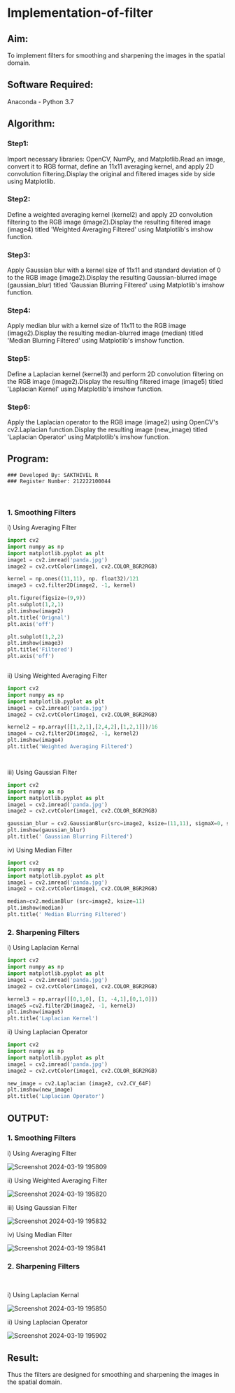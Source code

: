 # Implementation-of-filter
## Aim:
To implement filters for smoothing and sharpening the images in the spatial domain.

## Software Required:
Anaconda - Python 3.7

## Algorithm:

### Step1:
Import necessary libraries: OpenCV, NumPy, and Matplotlib.Read an image, convert it to RGB format, define an 11x11 averaging kernel, and apply 2D convolution filtering.Display the original and filtered images side by side using Matplotlib.

### Step2:
Define a weighted averaging kernel (kernel2) and apply 2D convolution filtering to the RGB image (image2).Display the resulting filtered image (image4) titled 'Weighted Averaging Filtered' using Matplotlib's imshow function.

### Step3:
Apply Gaussian blur with a kernel size of 11x11 and standard deviation of 0 to the RGB image (image2).Display the resulting Gaussian-blurred image (gaussian_blur) titled 'Gaussian Blurring Filtered' using Matplotlib's imshow function.

### Step4:
Apply median blur with a kernel size of 11x11 to the RGB image (image2).Display the resulting median-blurred image (median) titled 'Median Blurring Filtered' using Matplotlib's imshow function.

### Step5:
Define a Laplacian kernel (kernel3) and perform 2D convolution filtering on the RGB image (image2).Display the resulting filtered image (image5) titled 'Laplacian Kernel' using Matplotlib's imshow function.

### Step6:
Apply the Laplacian operator to the RGB image (image2) using OpenCV's cv2.Laplacian function.Display the resulting image (new_image) titled 'Laplacian Operator' using Matplotlib's imshow function.

## Program:
```
### Developed By: SAKTHIVEL R
### Register Number: 212222100044
```
</br>

### 1. Smoothing Filters

i) Using Averaging Filter
```Python
import cv2
import numpy as np
import matplotlib.pyplot as plt
image1 = cv2.imread('panda.jpg')
image2 = cv2.cvtColor(image1, cv2.COLOR_BGR2RGB)

kernel = np.ones((11,11), np. float32)/121
image3 = cv2.filter2D(image2, -1, kernel)

plt.figure(figsize=(9,9))
plt.subplot(1,2,1)
plt.imshow(image2)
plt.title('Orignal')
plt.axis('off')

plt.subplot(1,2,2)
plt.imshow(image3)
plt.title('Filtered')
plt.axis('off')



```
ii) Using Weighted Averaging Filter
```Python
import cv2
import numpy as np
import matplotlib.pyplot as plt
image1 = cv2.imread('panda.jpg')
image2 = cv2.cvtColor(image1, cv2.COLOR_BGR2RGB)

kernel2 = np.array([[1,2,1],[2,4,2],[1,2,1]])/16
image4 = cv2.filter2D(image2, -1, kernel2)
plt.imshow(image4)
plt.title('Weighted Averaging Filtered')




```
iii) Using Gaussian Filter
```Python
import cv2
import numpy as np
import matplotlib.pyplot as plt
image1 = cv2.imread('panda.jpg')
image2 = cv2.cvtColor(image1, cv2.COLOR_BGR2RGB)

gaussian_blur = cv2.GaussianBlur(src=image2, ksize=(11,11), sigmaX=0, sigmaY=0)
plt.imshow(gaussian_blur)
plt.title(' Gaussian Blurring Filtered')
```

iv) Using Median Filter
```Python
import cv2
import numpy as np
import matplotlib.pyplot as plt
image1 = cv2.imread('panda.jpg')
image2 = cv2.cvtColor(image1, cv2.COLOR_BGR2RGB)

median=cv2.medianBlur (src=image2, ksize=11)
plt.imshow(median)
plt.title(' Median Blurring Filtered')
```

### 2. Sharpening Filters
i) Using Laplacian Kernal
```Python
import cv2
import numpy as np
import matplotlib.pyplot as plt
image1 = cv2.imread('panda.jpg')
image2 = cv2.cvtColor(image1, cv2.COLOR_BGR2RGB)

kernel3 = np.array([[0,1,0], [1, -4,1],[0,1,0]])
image5 =cv2.filter2D(image2, -1, kernel3)
plt.imshow(image5)
plt.title('Laplacian Kernel')
```

ii) Using Laplacian Operator
```Python
import cv2
import numpy as np
import matplotlib.pyplot as plt
image1 = cv2.imread('panda.jpg')
image2 = cv2.cvtColor(image1, cv2.COLOR_BGR2RGB)

new_image = cv2.Laplacian (image2, cv2.CV_64F)
plt.imshow(new_image)
plt.title('Laplacian Operator')
```

## OUTPUT:
### 1. Smoothing Filters



i) Using Averaging Filter

![Screenshot 2024-03-19 195809](https://github.com/Gokul0117/Implementation-of-filter/assets/121165938/7ca0c3e3-0a53-4d2b-a397-3cbdae28d4ba)

ii) Using Weighted Averaging Filter

![Screenshot 2024-03-19 195820](https://github.com/Gokul0117/Implementation-of-filter/assets/121165938/c97fcdd8-1dde-49b8-bba0-361abcff0a06)


iii) Using Gaussian Filter

![Screenshot 2024-03-19 195832](https://github.com/Gokul0117/Implementation-of-filter/assets/121165938/94303fac-7ac3-46a6-a9d6-9bf852bdebf1)


iv) Using Median Filter

![Screenshot 2024-03-19 195841](https://github.com/Gokul0117/Implementation-of-filter/assets/121165938/7ae8fb35-84cd-4e24-b96e-d9bb4091ae16)



### 2. Sharpening Filters
</br>

i) Using Laplacian Kernal

![Screenshot 2024-03-19 195850](https://github.com/Gokul0117/Implementation-of-filter/assets/121165938/ad42a3aa-3a2a-45f3-b12d-b91c15be580d)


ii) Using Laplacian Operator

![Screenshot 2024-03-19 195902](https://github.com/Gokul0117/Implementation-of-filter/assets/121165938/8c553d41-8855-4f9b-bf89-f7f0151abc51)



## Result:
Thus the filters are designed for smoothing and sharpening the images in the spatial domain.
